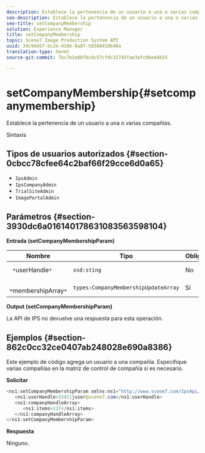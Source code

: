 ```yaml
---
description: Establece la pertenencia de un usuario a una o varias compañías.
seo-description: Establece la pertenencia de un usuario a una o varias compañías.
seo-title: setCompanyMembership
solution: Experience Manager
title: setCompanyMembership
topic: Scene7 Image Production System API
uuid: 34c9d457-bc2e-4186-8a8f-50388410640a
translation-type: tm+mt
source-git-commit: 7bc7b3a86fbcdc57cfdc31745fae3afc06e44b15

---
```



# setCompanyMembership{#setcompanymembership}

Establece la pertenencia de un usuario a una o varias compañías.

Sintaxis

## Tipos de usuarios autorizados {#section-0cbcc78cfee64c2baf66f29cce6d0a65}

* `IpsAdmin`
* `IpsCompanyAdmin`
* `TrialSiteAdmin`
* `ImagePortalAdmin`

## Parámetros {#section-3930dc6a016140178631083563598104}

**Entrada (setCompanyMembershipParam)**

| Nombre | Tipo | Obligatorio | Descripción |
|---|---|---|---|
| ` *`userHandle`*` | `xsd:sting` | No | Identificador de usuario. |
| ` *`membershipArray`*` | `types:CompanyMembershipUpdateArray` | Sí | Matriz de compañías. |

**Output (setCompanyMembershipParam)**

La API de IPS no devuelve una respuesta para esta operación.

## Ejemplos {#section-862c0cc32ce0407ab248028e690a8386}

Este ejemplo de código agrega un usuario a una compañía. Especifique varias compañías en la matriz de control de compañía si es necesario.

**Solicitar**

```java
<ns1:setCompanyMembershipParam xmlns:ns1="http://www.scene7.com/IpsApi/xsd">
   <ns1:userHandle>3341|juser@scene7.com</ns1:userHandle>
   <ns1:companyHandleArray>
      <ns1:items>137</ns1:items>
   </ns1:companyHandleArray>
</ns1:setCompanyMembershipParam>
```

**Respuesta**

Ninguno.
